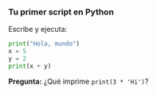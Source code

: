 ### Tu primer script en Python
Escribe y ejecuta:
```py
print("Hola, mundo")
x = 5
y = 2
print(x + y)
```
**Pregunta:** ¿Qué imprime `print(3 * 'Hi')`?
